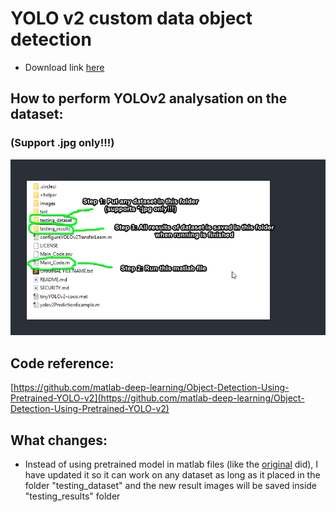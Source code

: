 # YOLO v2 custom data object detection

- Download link [here](https://github.com/nicknggt/YOLO-v2-Custom-dataset-MATLAB/releases/download/v1.0/YOLO_v2_Custom_Dataset_darknet.zip)

## How to perform YOLOv2 analysation on the dataset:
### (Support .jpg only!!!)
![tutorial_lmao](./YOLOv2_works/HOW_TO_RUN_TUTORIAL.png)

## Code reference:
[https://github.com/matlab-deep-learning/Object-Detection-Using-Pretrained-YOLO-v2](https://github.com/matlab-deep-learning/Object-Detection-Using-Pretrained-YOLO-v2)

## What changes:
- Instead of using pretrained model in matlab files (like the [original](https://github.com/matlab-deep-learning/Object-Detection-Using-Pretrained-YOLO-v2) did), I have updated it so it can work on any dataset as long as it placed in the folder "testing_dataset" and the new result images will be saved inside "testing_results" folder
